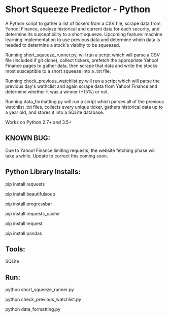 Short Squeeze Predictor - Python
================================

A Python script to gather a list of tickers from a CSV file, scrape data from Yahoo! Finance, analyze historical and current data for each security, and determine its susceptibility to a short squeeze. Upcoming feature: machine learning implementation to use previous data and determine which data is needed to determine a stock's viablity to be squeezed.

Running short_squeeze_runner.py, will run a script which will parse a CSV file (included if git clone), collect tickers, prefetch the appropriate Yahoo! Finance pages to gather data, then scrape that data and write the stocks most susceptible to a short squeeze into a .txt file.

Running check_previous_watchlist.py will run a script which will parse the previous day's wathclist and again scrape data from Yahoo! Finance and determine whether it was a winner (+15%) or not.

Running data_formatting.py will run a script which parses all of the previous watchlist .txt files, collects every unique ticker, gathers historical data up to a year old, and stores it into a SQLite database.

Works on Python 2.7+ and 3.5+

KNOWN BUG: 
----------
Due to Yahoo! Finance limiting requests, the website fetching phase will take a while. Update to correct this coming soon.

Python Library Installs:
------------------------

pip install requests

pip install beautifulsoup

pip install progressbar

pip install requests_cache

pip install request

pip install pandas


Tools:
------

SQLite

Run:
----

python short_squeeze_runner.py

python check_previous_watchlist.py

python data_formatting.py
